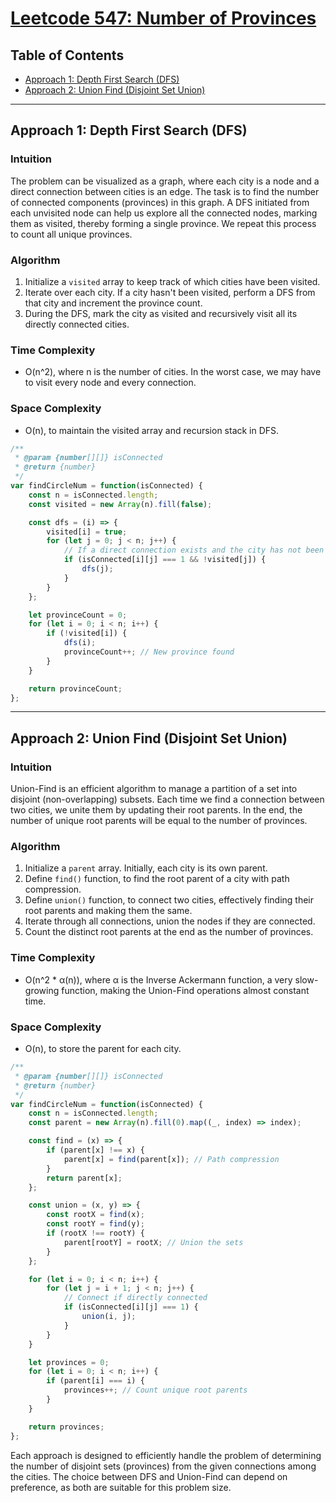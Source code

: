 # [Leetcode 547: Number of Provinces](https://leetcode.com/problems/number-of-provinces/)

## Table of Contents
- [Approach 1: Depth First Search (DFS)](#approach-1-depth-first-search-dfs)
- [Approach 2: Union Find (Disjoint Set Union)](#approach-2-union-find-disjoint-set-union)

---

## Approach 1: Depth First Search (DFS)

### Intuition
The problem can be visualized as a graph, where each city is a node and a direct connection between cities is an edge. The task is to find the number of connected components (provinces) in this graph. A DFS initiated from each unvisited node can help us explore all the connected nodes, marking them as visited, thereby forming a single province. We repeat this process to count all unique provinces.

### Algorithm
1. Initialize a `visited` array to keep track of which cities have been visited.
2. Iterate over each city. If a city hasn't been visited, perform a DFS from that city and increment the province count.
3. During the DFS, mark the city as visited and recursively visit all its directly connected cities.

### Time Complexity
- O(n^2), where n is the number of cities. In the worst case, we may have to visit every node and every connection.

### Space Complexity
- O(n), to maintain the visited array and recursion stack in DFS.

```javascript
/**
 * @param {number[][]} isConnected
 * @return {number}
 */
var findCircleNum = function(isConnected) {
    const n = isConnected.length;
    const visited = new Array(n).fill(false);

    const dfs = (i) => {
        visited[i] = true;
        for (let j = 0; j < n; j++) {
            // If a direct connection exists and the city has not been visited
            if (isConnected[i][j] === 1 && !visited[j]) {
                dfs(j);
            }
        }
    };

    let provinceCount = 0;
    for (let i = 0; i < n; i++) {
        if (!visited[i]) {
            dfs(i);
            provinceCount++; // New province found
        }
    }

    return provinceCount;
};
```

---

## Approach 2: Union Find (Disjoint Set Union)

### Intuition
Union-Find is an efficient algorithm to manage a partition of a set into disjoint (non-overlapping) subsets. Each time we find a connection between two cities, we unite them by updating their root parents. In the end, the number of unique root parents will be equal to the number of provinces.

### Algorithm
1. Initialize a `parent` array. Initially, each city is its own parent.
2. Define `find()` function, to find the root parent of a city with path compression.
3. Define `union()` function, to connect two cities, effectively finding their root parents and making them the same.
4. Iterate through all connections, union the nodes if they are connected.
5. Count the distinct root parents at the end as the number of provinces.

### Time Complexity
- O(n^2 * α(n)), where α is the Inverse Ackermann function, a very slow-growing function, making the Union-Find operations almost constant time.

### Space Complexity
- O(n), to store the parent for each city.

```javascript
/**
 * @param {number[][]} isConnected
 * @return {number}
 */
var findCircleNum = function(isConnected) {
    const n = isConnected.length;
    const parent = new Array(n).fill(0).map((_, index) => index);

    const find = (x) => {
        if (parent[x] !== x) {
            parent[x] = find(parent[x]); // Path compression
        }
        return parent[x];
    };

    const union = (x, y) => {
        const rootX = find(x);
        const rootY = find(y);
        if (rootX !== rootY) {
            parent[rootY] = rootX; // Union the sets
        }
    };

    for (let i = 0; i < n; i++) {
        for (let j = i + 1; j < n; j++) {
            // Connect if directly connected
            if (isConnected[i][j] === 1) {
                union(i, j);
            }
        }
    }

    let provinces = 0;
    for (let i = 0; i < n; i++) {
        if (parent[i] === i) {
            provinces++; // Count unique root parents
        }
    }

    return provinces;
};
```

Each approach is designed to efficiently handle the problem of determining the number of disjoint sets (provinces) from the given connections among the cities. The choice between DFS and Union-Find can depend on preference, as both are suitable for this problem size.


